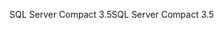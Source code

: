 <span data-ttu-id="af67e-101">SQL Server Compact 3.5</span><span class="sxs-lookup"><span data-stu-id="af67e-101">SQL Server Compact 3.5</span></span>